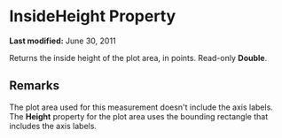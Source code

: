 
# InsideHeight Property

 **Last modified:** June 30, 2011

Returns the inside height of the plot area, in points. Read-only  **Double**.

## Remarks

The plot area used for this measurement doesn't include the axis labels. The  **Height** property for the plot area uses the bounding rectangle that includes the axis labels.

